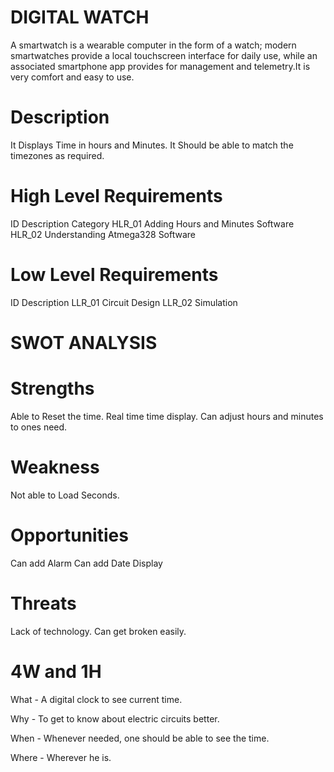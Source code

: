 # DIGITAL  WATCH
 A smartwatch is a wearable computer in the form of a watch; modern smartwatches provide a local touchscreen interface for daily use, while an associated smartphone app provides for management and telemetry.It is very comfort and easy to use.
# Description
It Displays Time in hours and Minutes.
It Should be able to match the timezones as required.

# High Level Requirements
ID	Description	Category
HLR_01	Adding Hours and Minutes	Software
HLR_02	Understanding Atmega328	Software
# Low Level Requirements
ID	Description
LLR_01	Circuit Design
LLR_02	Simulation

# SWOT ANALYSIS
# Strengths

Able to Reset the time.
Real time time display.
Can adjust hours and minutes to ones need.
# Weakness

Not able to Load Seconds.
# Opportunities

Can add Alarm
Can add Date Display
# Threats

Lack of technology.
Can get broken easily.
# 4W and 1H
What - A digital clock to see current time.

Why - To get to know about electric circuits better.

When - Whenever needed, one should be able to see the time.

Where - Wherever he is.


